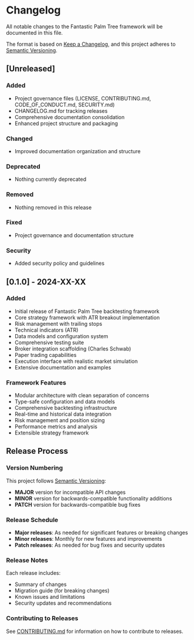 # Changelog

All notable changes to the Fantastic Palm Tree framework will be documented in this file.

The format is based on [Keep a Changelog](https://keepachangelog.com/en/1.1.0/),
and this project adheres to [Semantic Versioning](https://semver.org/spec/v2.0.0.html).

## [Unreleased]

### Added
- Project governance files (LICENSE, CONTRIBUTING.md, CODE_OF_CONDUCT.md, SECURITY.md)
- CHANGELOG.md for tracking releases
- Comprehensive documentation consolidation
- Enhanced project structure and packaging

### Changed
- Improved documentation organization and structure

### Deprecated
- Nothing currently deprecated

### Removed
- Nothing removed in this release

### Fixed
- Project governance and documentation structure

### Security
- Added security policy and guidelines

## [0.1.0] - 2024-XX-XX

### Added
- Initial release of Fantastic Palm Tree backtesting framework
- Core strategy framework with ATR breakout implementation
- Risk management with trailing stops
- Technical indicators (ATR)
- Data models and configuration system
- Comprehensive testing suite
- Broker integration scaffolding (Charles Schwab)
- Paper trading capabilities
- Execution interface with realistic market simulation
- Extensive documentation and examples

### Framework Features
- Modular architecture with clean separation of concerns
- Type-safe configuration and data models
- Comprehensive backtesting infrastructure
- Real-time and historical data integration
- Risk management and position sizing
- Performance metrics and analysis
- Extensible strategy framework

## Release Process

### Version Numbering
This project follows [Semantic Versioning](https://semver.org/):
- **MAJOR** version for incompatible API changes
- **MINOR** version for backwards-compatible functionality additions
- **PATCH** version for backwards-compatible bug fixes

### Release Schedule
- **Major releases**: As needed for significant features or breaking changes
- **Minor releases**: Monthly for new features and improvements
- **Patch releases**: As needed for bug fixes and security updates

### Release Notes
Each release includes:
- Summary of changes
- Migration guide (for breaking changes)
- Known issues and limitations
- Security updates and recommendations

### Contributing to Releases
See [CONTRIBUTING.md](CONTRIBUTING.md) for information on how to contribute to releases.